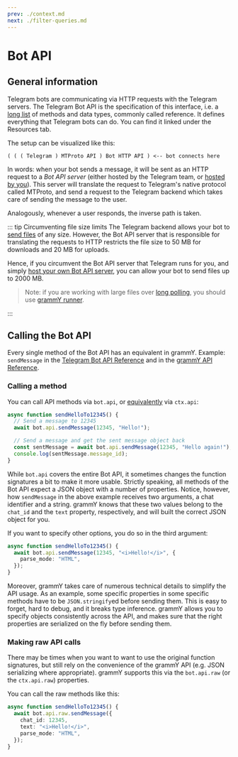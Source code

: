 ```yaml
---
prev: ./context.md
next: ./filter-queries.md
---
```


# Bot API

## General information

Telegram bots are communicating via HTTP requests with the Telegram servers.
The Telegram Bot API is the specification of this interface, i.e. a [long list](https://core.telegram.org/bots/api) of methods and data types, commonly called reference.
It defines everything that Telegram bots can do.
You can find it linked under the Resources tab.

The setup can be visualized like this:

```asciiart:no-line-numbers
( ( ( Telegram ) MTProto API ) Bot HTTP API ) <-- bot connects here
```

In words: when your bot sends a message, it will be sent as an HTTP request to a _Bot API server_ (either hosted by the Telegram team, or [hosted by you](https://core.telegram.org/bots/api#using-a-local-bot-api-server)).
This server will translate the request to Telegram's native protocol called MTProto, and send a request to the Telegram backend which takes care of sending the message to the user.

Analogously, whenever a user responds, the inverse path is taken.

::: tip Circumventing file size limits
The Telegram backend allows your bot to [send files](./files.md) of any size.
However, the Bot API server that is responsible for translating the requests to HTTP restricts the file size to 50 MB for downloads and 20 MB for uploads.

Hence, if you circumvent the Bot API server that Telegram runs for you, and simply [host your own Bot API server](https://core.telegram.org/bots/api#using-a-local-bot-api-server), you can allow your bot to send files up to 2000 MB.

> Note: if you are working with large files over [long polling](./deployment-types.md), you should use [grammY runner](/advanced/runner.md).

:::

## Calling the Bot API

Every single method of the Bot API has an equivalent in grammY.
Example: `sendMessage` in the [Telegram Bot API Reference](https://core.telegram.org/bots/api#sendmessage) and in the [grammY API Reference](https://doc.deno.land/https/deno.land/x/grammy/mod.ts#Api).

### Calling a method

You can call API methods via `bot.api`, or [equivalently](./context.html#available-actions) via `ctx.api`:

```ts
async function sendHelloTo12345() {
  // Send a message to 12345
  await bot.api.sendMessage(12345, "Hello!");

  // Send a message and get the sent message object back
  const sentMessage = await bot.api.sendMessage(12345, "Hello again!");
  console.log(sentMessage.message_id);
}
```

While `bot.api` covers the entire Bot API, it sometimes changes the function signatures a bit to make it more usable.
Strictly speaking, all methods of the Bot API expect a JSON object with a number of properties.
Notice, however, how `sendMessage` in the above example receives two arguments, a chat identifier and a string.
grammY knows that these two values belong to the `chat_id` and the `text` property, respectively, and will built the correct JSON object for you.

If you want to specify other options, you do so in the third argument:

```ts
async function sendHelloTo12345() {
  await bot.api.sendMessage(12345, "<i>Hello!</i>", {
    parse_mode: "HTML",
  });
}
```

Moreover, grammY takes care of numerous technical details to simplify the API usage.
As an example, some specific properties in some specific methods have to be `JSON.stringify`ed before sending them.
This is easy to forget, hard to debug, and it breaks type inference.
grammY allows you to specify objects consistently across the API, and makes sure that the right properties are serialized on the fly before sending them.

### Making raw API calls

There may be times when you want to want to use the original function signatures, but still rely on the convenience of the grammY API (e.g. JSON serializing where appropriate).
grammY supports this via the `bot.api.raw` (or the `ctx.api.raw`) properties.

You can call the raw methods like this:

```ts
async function sendHelloTo12345() {
  await bot.api.raw.sendMessage({
    chat_id: 12345,
    text: "<i>Hello!</i>",
    parse_mode: "HTML",
  });
}
```
